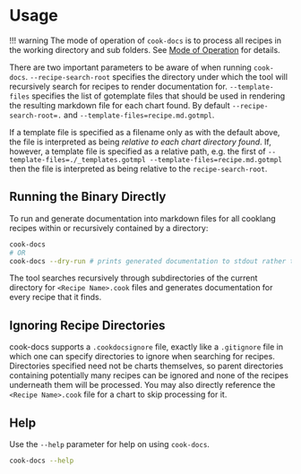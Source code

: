 # Usage

!!! warning
      The mode of operation of `cook-docs` is to process all recipes in the
      working directory and sub folders. See [Mode of Operation][1] for
      details.

There are two important parameters to be aware of when running `cook-docs`.
`--recipe-search-root` specifies the directory under which the tool will
recursively search for recipes to render documentation for.
`--template-files` specifies the list of gotemplate files that should be used
in rendering the resulting markdown file for each chart found. By default
`--recipe-search-root=.` and `--template-files=recipe.md.gotmpl`.

If a template file is specified as a filename only as with the default above,
the file is interpreted as being _relative to each chart directory found_. If,
however, a template file is specified as a relative path, e.g. the first of
`--template-files=./_templates.gotmpl --template-files=recipe.md.gotmpl` then
the file is interpreted as being relative to the `recipe-search-root`.

## Running the Binary Directly

To run and generate documentation into markdown files for all cooklang recipes within or recursively contained by a directory:

```bash
cook-docs
# OR
cook-docs --dry-run # prints generated documentation to stdout rather than modifying markdown files.
```

The tool searches recursively through subdirectories of the current directory for `<Recipe Name>.cook` files and generates documentation
for every recipe that it finds.


## Ignoring Recipe Directories

cook-docs supports a `.cookdocsignore` file, exactly like a `.gitignore` file in which one can specify directories to ignore
when searching for recipes. Directories specified need not be charts themselves, so parent directories containing potentially
many recipes can be ignored and none of the recipes underneath them will be processed. You may also directly reference the
`<Recipe Name>.cook` file for a chart to skip processing for it.

[1]: ../about#mode-of-operation

## Help

Use the `--help` parameter for help on using `cook-docs`.

```bash
cook-docs --help
```
